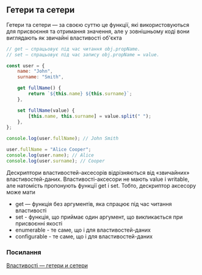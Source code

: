 ## Гетери та сетери

Гетери та сетери — за своєю суттю це функції, які використовуються для присвоєння та отримання значення, але у зовнішньому коді вони виглядають як звичайні властивості об'єкта

```js
// get — спрацьовує під час читання obj.propName.
// set — спрацьовує під час запису obj.propName = value.

const user = {
    name: "John",
    surname: "Smith",

    get fullName() {
        return `${this.name} ${this.surname}`;
    },

    set fullName(value) {
        [this.name, this.surname] = value.split(" ");
    },
};

console.log(user.fullName); // John Smith

user.fullName = "Alice Cooper";
console.log(user.name); // Alice
console.log(user.surname); // Cooper
```

Дескриптори властивостей-аксесорів відрізняються від «звичайних» властивостей-даних. Властивості-аксесори не мають value і writable, але натомість пропонують функції get і set. Тобто, дескриптор аксесору може мати

-   get — функція без аргументів, яка спрацює під час читання властивості
-   set - функція, що приймає один аргумент, що викликається при присвоєнні якості
-   enumerable - те саме, що і для властивостей-даних
-   configurable - те саме, що і для властивостей-даних

### Посилання

<a href="https://learn.javascript.ru/property-accessors">Властивості — гетери и сетери</a>
